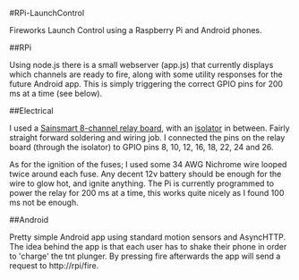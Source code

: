 #RPi-LaunchControl

Fireworks Launch Control using a Raspberry Pi and Android phones.

##RPi

Using node.js there is a small webserver (app.js) that currently displays which channels are ready to fire, along with some utility responses for the future Android app.
This is simply triggering the correct GPIO pins for 200 ms at a time (see below).

##Electrical

I used a [Sainsmart 8-channel relay board](http://www.sainsmart.com/8-channel-dc-5v-relay-module-for-arduino-pic-arm-dsp-avr-msp430-ttl-logic.html), with an [isolator](https://docs.google.com/file/d/0B5-HND9HJkXWSTQtYlFTZ3VyODA/edit) in between. Fairly straight forward soldering and wiring job. 
I connected the pins on the relay board (through the isolator) to GPIO pins 8, 10, 12, 16, 18, 22, 24 and 26.

As for the ignition of the fuses; I used some 34 AWG Nichrome wire looped twice around each fuse. Any decent 12v battery should be enough for the wire to glow hot, and ignite anything. The Pi is currently programmed to power the relay for 200 ms at a time, this works quite nicely as I found 100 ms not be enough. 

##Android

Pretty simple Android app using standard motion sensors and AsyncHTTP. The idea behind the app is that each user has to shake their phone in order to 'charge' the tnt plunger. By pressing fire afterwards the app will send a request to http://rpi/fire.